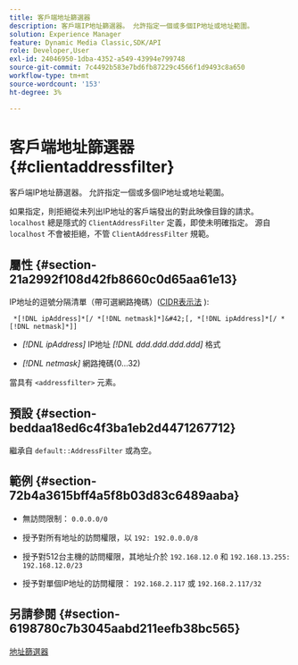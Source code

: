 ```yaml
---
title: 客戶端地址篩選器
description: 客戶端IP地址篩選器。 允許指定一個或多個IP地址或地址範圍。
solution: Experience Manager
feature: Dynamic Media Classic,SDK/API
role: Developer,User
exl-id: 24046950-1dba-4352-a549-43994e799748
source-git-commit: 7c4492b583e7bd6fb87229c4566f1d9493c8a650
workflow-type: tm+mt
source-wordcount: '153'
ht-degree: 3%

---
```


# 客戶端地址篩選器{#clientaddressfilter}

客戶端IP地址篩選器。 允許指定一個或多個IP地址或地址範圍。

如果指定，則拒絕從未列出IP地址的客戶端發出的對此映像目錄的請求。 `localhost` 總是隱式的 `ClientAddressFilter` 定義，即使未明確指定。 源自 `localhost` 不會被拒絕，不管 `ClientAddressFilter` 規範。

## 屬性 {#section-21a2992f108d42fb8660c0d65aa61e13}

IP地址的逗號分隔清單（帶可選網路掩碼）([CIDR表示法](https://en.wikipedia.org/wiki/Classless_Inter-Domain_Routing#CIDR_notation) ):

` *[!DNL ipAddress]*[/ *[!DNL netmask]*]&#42;[, *[!DNL ipAddress]*[/ *[!DNL netmask]*]]`

* *[!DNL ipAddress]* IP地址 *[!DNL ddd.ddd.ddd.ddd]* 格式

* *[!DNL netmask]* 網路掩碼(0...32)

當具有 `<addressfilter>` 元素。

## 預設 {#section-beddaa18ed6c4f3ba1eb2d4471267712}

繼承自 `default::AddressFilter` 或為空。

## 範例 {#section-72b4a3615bff4a5f8b03d83c6489aaba}

* 無訪問限制： `0.0.0.0/0`
* 授予對所有地址的訪問權限，以 `192: 192.0.0.0/8`
* 授予對512台主機的訪問權限，其地址介於 `192.168.12.0` 和 `192.168.13.255: 192.168.12.0/23`

* 授予對單個IP地址的訪問權限： `192.168.2.117` 或 `192.168.2.117/32`

## 另請參閱 {#section-6198780c7b3045aabd211eefb38bc565}

[地址篩選器](../../../../../ir-api/material-cat/image-rendering-api-ref/c-ir-material-catalog/c-ir-attributes-reference/r-ir-clientaddressfilter.md#reference-52a541cec0b0424faf263d1fb4946b5f)
